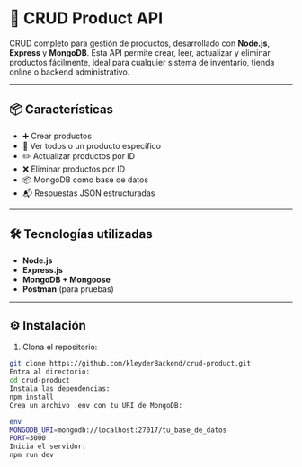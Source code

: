 # 🛒 CRUD Product API

CRUD completo para gestión de productos, desarrollado con **Node.js**, **Express** y **MongoDB**. Esta API permite crear, leer, actualizar y eliminar productos fácilmente, ideal para cualquier sistema de inventario, tienda online o backend administrativo.

---

## 📦 Características

- ➕ Crear productos
- 📄 Ver todos o un producto específico
- ✏️ Actualizar productos por ID
- ❌ Eliminar productos por ID
- 📦 MongoDB como base de datos
- 📬 Respuestas JSON estructuradas

---

## 🛠️ Tecnologías utilizadas

- **Node.js**  
- **Express.js**  
- **MongoDB + Mongoose**  
- **Postman** (para pruebas)

---

## ⚙️ Instalación

1. Clona el repositorio:

```bash
git clone https://github.com/kleyderBackend/crud-product.git
Entra al directorio:
cd crud-product
Instala las dependencias:
npm install
Crea un archivo .env con tu URI de MongoDB:

env
MONGODB_URI=mongodb://localhost:27017/tu_base_de_datos
PORT=3000
Inicia el servidor:
npm run dev
